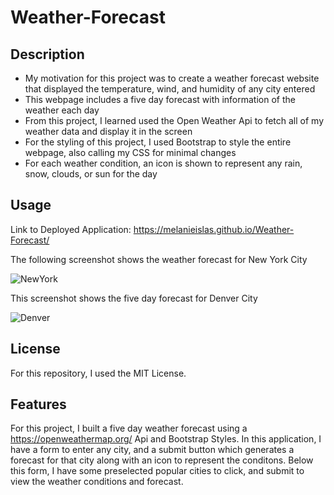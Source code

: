 # Weather-Forecast

## Description

- My motivation for this project was to create a weather forecast website that displayed the temperature, wind, and humidity of any city entered
- This webpage includes a five day forecast with information of the weather each day
- From this project, I learned used the Open Weather Api to fetch all of my weather data and display it in the screen
- For the styling of this project, I used Bootstrap to style the entire webpage, also calling my CSS for minimal changes
- For each weather condition, an icon is shown to represent any rain, snow, clouds, or sun for the day

## Usage

Link to Deployed Application: https://melanieislas.github.io/Weather-Forecast/

The following screenshot shows the weather forecast for New York City

![NewYork](https://user-images.githubusercontent.com/120453099/218252644-06a4400f-5fb3-41c6-9b86-b46fed5f9cd5.png)

This screenshot shows the five day forecast for Denver City

![Denver](https://user-images.githubusercontent.com/120453099/218252668-23b9ab66-da86-4354-a626-d9f87de11f8a.png)

## License

For this repository, I used the MIT License.

## Features

For this project, I built a five day weather forecast using a https://openweathermap.org/ Api and Bootstrap Styles. In this application, I have a form to enter any city, and a submit button which generates a forecast for that city along with an icon to represent the conditons. Below this form, I have some preselected popular cities to click, and submit to view the weather conditions and forecast.
